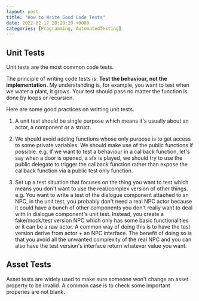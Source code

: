 ```yaml
---
layout: post
title: "How to Write Good Code Tests"
date: 2022-02-17 20:20:20 +0000
categories: [Programming, AutomatedTesting]
---
```


## Unit Tests

Unit tests are the most common code tests.

The principle of writing code tests is: **Test the behaviour, not the implementation.**
My understanding is, for example, you want to test when we water a plant, it grows. Your test should pass no matter the function is done by loops or recursion.

Here are some good practices on writting unit tests.

1. A unit test should be single purpose which means it's usually about an actor, a component or a struct.

2. We should avoid adding functions whose only purpose is to get access to some private variables. We should make use of the public functions if possible.
e.g. If we want to test a behaviour in a callback function, let's say when a door is opened, a sfx is played, we should try to use the public delegate to trigger the callback function rather than expose the callback function via a public test only function.

3. Set up a test situation that focuses on the thing you want to test which means you don't want to use the real/complex version of other things.
e.g. You want to write a test of the dialogue component attached to an NPC, in the unit test, you probably don't need a real NPC actor because it could have a bunch of other components you don't really want to deal with in dialogue component's unit test. Instead, you create a fake/mock/test version NPC which only has some basic functionalities or it can be a raw actor. A common way of doing this is to have the test version derive from actor + an NPC interface. The benefit of doing so is that you avoid all the unwanted complexity of the real NPC and you can also have the test version's interface return whatever value you want.

## Asset Tests

Asset tests are widely used to make sure someone won't change an asset property to be invalid. A common case is to check some important properies are not blank.
